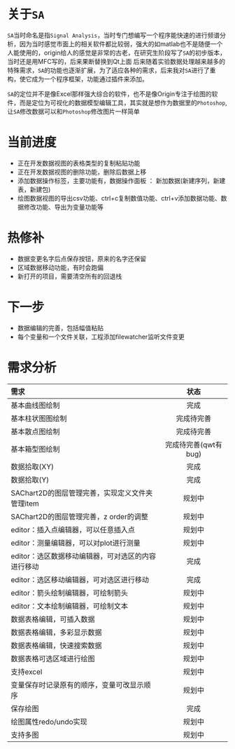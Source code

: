 ﻿# 关于`SA`

`SA`当时命名是指`Signal Analysis`，当时专门想编写一个程序能快速的进行频谱分析，因为当时感觉市面上的相关软件都比较弱，强大的如matlab也不是随便一个人能使用的，origin给人的感觉是非常的古老，在研究生阶段写了`SA`的初步版本，当时还是用MFC写的，后来果断替换到Qt上面
后来随着实验数据处理越来越多的特殊需求，`SA`的功能也逐渐扩展，为了适应各种的需求，后来我对`SA`进行了重构，使它成为一个程序框架，功能通过插件来添加。

`SA`的定位并不是像Excel那样强大综合的软件，也不是像Origin专注于绘图的软件，而是定位为可视化的数据模型编辑工具，其实就是想作为数据里的`Photoshop`,让`SA`修改数据可以和`Photoshop`修改图片一样简单


# 当前进度
- 正在开发数据视图的表格类型的复制粘贴功能
- 正在开发数据视图的删除功能，删除后数据上移
- 添加数据操作标签，主要功能有，数据操作面板 ： 新加数据(新建序列，新建表，新建包)
- 绘图数据视图的导出csv功能、ctrl+c复制数值功能、ctrl+v添加数据功能、数据修改功能、导出为变量功能等

# 热修补
- 数据变更名字后点保存按钮，原来的名字还保留
- 区域数据移动功能，有时会跑偏
- 新打开的项目，需要清空所有的回退栈


# 下一步
- 数据编辑的完善，包括幅值粘贴
- 每个变量和一个文件关联，工程添加filewatcher监听文件变更

# 需求分析

|需求|状态|
|:-|:-:|
|基本曲线图绘制|完成|
|基本柱状图图绘制|完成待完善|
|基本散点图绘制|完成待完善|
|基本箱型图绘制|完成待完善(qwt有bug)|
|数据拾取(XY)|完成|
|数据拾取(Y)|完成|
|SAChart2D的图层管理完善，实现定义文件夹管理item |规划中|
|SAChart2D的图层管理完善，z order的调整 |规划中|
|editor：插入点编辑器，可以任意插入点|规划中|
|editor：测量编辑器，可以对plot进行测量|规划中|
|editor：选区数据移动编辑器，可对选区的内容进行移动|完成|
|editor：选区移动编辑器，可对选区进行移动|完成|
|editor：箭头绘制编辑器，可绘制箭头|规划中|
|editor：文本绘制编辑器，可绘制文本|规划中|
|数据表格编辑，可插入数据|规划中|
|数据表格编辑，多彩显示数据|规划中|
|数据表格编辑，快速搜索数据|规划中|
|数据表格可选区域进行绘图|规划中|
|支持excel|规划中|
|变量保存时记录原有的顺序，变量可改显示顺序|规划中|
|保存绘图|完成|
|绘图属性redo/undo实现|规划中|
|支持多图|规划中|
